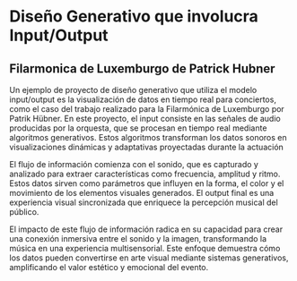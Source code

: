 # Diseño Generativo que involucra Input/Output 

## Filarmonica de Luxemburgo de Patrick Hubner

Un ejemplo de proyecto de diseño generativo que utiliza el modelo input/output es la visualización de datos en tiempo real para conciertos, como el caso del trabajo realizado para la Filarmónica de Luxemburgo por Patrik Hübner. En este proyecto, el input consiste en las señales de audio producidas por la orquesta, que se procesan en tiempo real mediante algoritmos generativos. Estos algoritmos transforman los datos sonoros en visualizaciones dinámicas y adaptativas proyectadas durante la actuación

El flujo de información comienza con el sonido, que es capturado y analizado para extraer características como frecuencia, amplitud y ritmo. Estos datos sirven como parámetros que influyen en la forma, el color y el movimiento de los elementos visuales generados. El output final es una experiencia visual sincronizada que enriquece la percepción musical del público.

El impacto de este flujo de información radica en su capacidad para crear una conexión inmersiva entre el sonido y la imagen, transformando la música en una experiencia multisensorial. Este enfoque demuestra cómo los datos pueden convertirse en arte visual mediante sistemas generativos, amplificando el valor estético y emocional del evento.

